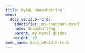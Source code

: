 ```yaml
---
title: MySQL Snapshotting
menu:
  docs_v0.13.0-rc.0:
    identifier: my-snapshot-mysql
    name: Snapshotting
    parent: my-mysql-guides
    weight: 20
menu_name: docs_v0.13.0-rc.0
---
```



